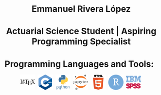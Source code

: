 <div id="header" align="center">
<h1>Emmanuel Rivera López</h1>
</div>
<div align="center">

</div>
  
</a>
<div id="header" align="center">
<h1>
<b> Actuarial Science Student | Aspiring Programming Specialist </b>
</h1>
</div>

# **Programming Languages and Tools:**
<div align = "center">
  <img src="https://github.com/devicons/devicon/blob/master/icons/latex/latex-original.svg" title="LaTex" alt="LaTex" width="50" height="50"/>&nbsp;
  <img src="https://github.com/devicons/devicon/blob/master/icons/cplusplus/cplusplus-original.svg" title="CPlusPlus" alt="C++" width="50" height="50"/>&nbsp;  
  <img src="https://github.com/devicons/devicon/blob/master/icons/python/python-original-wordmark.svg" title="Python" alt="Py" width="50" height="50"/>&nbsp;
  <img src="https://github.com/devicons/devicon/blob/master/icons/jupyter/jupyter-original-wordmark.svg" title="Jupyter Notebook" alt="JPYNB" width="50" height="50"/>&nbsp;
  <img src="https://github.com/devicons/devicon/blob/master/icons/html5/html5-original-wordmark.svg" title="HTML5" alt="HTML" width="50" height="50"/>&nbsp;
  <img src="https://github.com/devicons/devicon/blob/master/icons/rstudio/rstudio-original.svg" title="R" alt="R" width="50" height="50"/>&nbsp;
  <img src="https://github.com/devicons/devicon/blob/master/icons/spss/spss-original.svg" title="SPSS Statistics" alt="SPSS" width="50" height="50"/>&nbsp;
</div>
